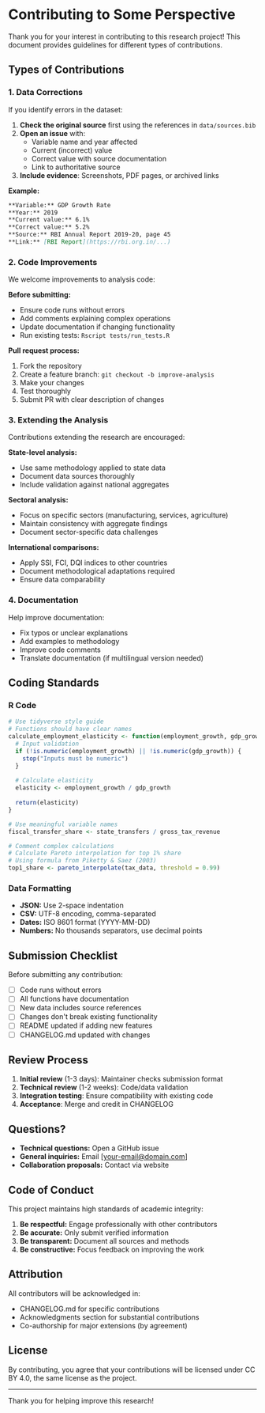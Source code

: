 # Contributing to Some Perspective

Thank you for your interest in contributing to this research project! This document provides guidelines for different types of contributions.

## Types of Contributions

### 1. Data Corrections

If you identify errors in the dataset:

1. **Check the original source** first using the references in `data/sources.bib`
2. **Open an issue** with:
   - Variable name and year affected
   - Current (incorrect) value
   - Correct value with source documentation
   - Link to authoritative source
3. **Include evidence**: Screenshots, PDF pages, or archived links

**Example:**
```markdown
**Variable:** GDP Growth Rate
**Year:** 2019
**Current value:** 6.1%
**Correct value:** 5.2%
**Source:** RBI Annual Report 2019-20, page 45
**Link:** [RBI Report](https://rbi.org.in/...)
```

### 2. Code Improvements

We welcome improvements to analysis code:

**Before submitting:**
- Ensure code runs without errors
- Add comments explaining complex operations
- Update documentation if changing functionality
- Run existing tests: `Rscript tests/run_tests.R`

**Pull request process:**
1. Fork the repository
2. Create a feature branch: `git checkout -b improve-analysis`
3. Make your changes
4. Test thoroughly
5. Submit PR with clear description of changes

### 3. Extending the Analysis

Contributions extending the research are encouraged:

**State-level analysis:**
- Use same methodology applied to state data
- Document data sources thoroughly
- Include validation against national aggregates

**Sectoral analysis:**
- Focus on specific sectors (manufacturing, services, agriculture)
- Maintain consistency with aggregate findings
- Document sector-specific data challenges

**International comparisons:**
- Apply SSI, FCI, DQI indices to other countries
- Document methodological adaptations required
- Ensure data comparability

### 4. Documentation

Help improve documentation:

- Fix typos or unclear explanations
- Add examples to methodology
- Improve code comments
- Translate documentation (if multilingual version needed)

## Coding Standards

### R Code

```r
# Use tidyverse style guide
# Functions should have clear names
calculate_employment_elasticity <- function(employment_growth, gdp_growth) {
  # Input validation
  if (!is.numeric(employment_growth) || !is.numeric(gdp_growth)) {
    stop("Inputs must be numeric")
  }
  
  # Calculate elasticity
  elasticity <- employment_growth / gdp_growth
  
  return(elasticity)
}

# Use meaningful variable names
fiscal_transfer_share <- state_transfers / gross_tax_revenue

# Comment complex calculations
# Calculate Pareto interpolation for top 1% share
# Using formula from Piketty & Saez (2003)
top1_share <- pareto_interpolate(tax_data, threshold = 0.99)
```

### Data Formatting

- **JSON:** Use 2-space indentation
- **CSV:** UTF-8 encoding, comma-separated
- **Dates:** ISO 8601 format (YYYY-MM-DD)
- **Numbers:** No thousands separators, use decimal points

## Submission Checklist

Before submitting any contribution:

- [ ] Code runs without errors
- [ ] All functions have documentation
- [ ] New data includes source references
- [ ] Changes don't break existing functionality
- [ ] README updated if adding new features
- [ ] CHANGELOG.md updated with changes

## Review Process

1. **Initial review** (1-3 days): Maintainer checks submission format
2. **Technical review** (1-2 weeks): Code/data validation
3. **Integration testing**: Ensure compatibility with existing code
4. **Acceptance**: Merge and credit in CHANGELOG

## Questions?

- **Technical questions:** Open a GitHub issue
- **General inquiries:** Email [your-email@domain.com]
- **Collaboration proposals:** Contact via website

## Code of Conduct

This project maintains high standards of academic integrity:

1. **Be respectful:** Engage professionally with other contributors
2. **Be accurate:** Only submit verified information
3. **Be transparent:** Document all sources and methods
4. **Be constructive:** Focus feedback on improving the work

## Attribution

All contributors will be acknowledged in:
- CHANGELOG.md for specific contributions
- Acknowledgments section for substantial contributions
- Co-authorship for major extensions (by agreement)

## License

By contributing, you agree that your contributions will be licensed under CC BY 4.0, the same license as the project.

---

Thank you for helping improve this research!
